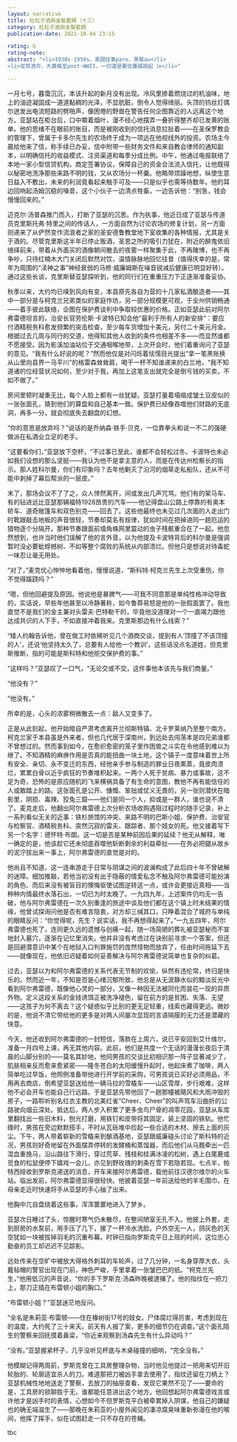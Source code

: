 ```yaml
---
layout: narrative
title: 杜松子酒與金髮藍眼（十三）
category: 杜松子酒與金髮藍眼
publication-date: 2021-10-04 23:15

rating: G
rating-note:
abstract: "<li>1930s-1950s，美國往事paro，黑幫au</li>
<li>從禁酒令、大蕭條至post-WWII，一切還是要從養貓說起（x</li>"

---
```


一月七号，暮霭沉沉，本该升起的新月没有出现。冷风里掺着燃烧过的机油味，地上的油迹凝固成一道道黏稠的光泽，不显肮脏，倒令人觉得绮丽。头顶的钨丝灯偶尔迸发出电流短路的劈啪声，像困倦的野兽在警告任何企图靠近的人远离这个地方。亚瑟站在柜台后，口中嚼着烟叶，漫不经心地摆弄一叠折得整齐却已发黄的账单。他的思绪不在眼前的账目，而是被刚收到的信托消息拉扯着——在圣保罗教会的管理下，曾属于卡多尔先生的农场终于成为一项远在他视线外的投资。农场主今晨给他来了信，称手续已办妥，信中附带一些财务文件和来自教会律师的通知副本，以明确信托的收益模式、注资渠道和每季分成比例。中午，他通过电报联络了本地一家小型信贷机构，商定签署协议，保障自己的资金合法流入信托，让他既得以秘密地洗净那些来路不明的钱，又从农场分一杯羹。他略带烦躁地想，纵使生意日益入不敷出，未来的利润竟看起来触手可及——只是似乎也需等待数年。他的耳边回响起汤姆沉稳的嗓音，这个小伙子一边清点牲畜，一边告诉他：“别急，钱会慢慢回来的。”

迈克尔·汤普森推门而入，打断了亚瑟的沉思。作为执事，他近日成了亚瑟与传道员克里斯托弗·特里之间的传话人，一方面自然为讨论农场的修复计划，另一方面则递来了从俨然变作流浪者之家的圣安德鲁教堂地下室收集的各种情报，尤其是关于酒的。尽管克里斯这半年已停止贩酒，圣恩之所的吸引力犹在，附近的醉鬼依旧络绎前来，带着从外面买的酒像朝间散去的夜雾一样聚集于此，不再赌博，也不再争吵，只待红楠木大门关闭后默然对饮，温情脉脉地回忆往昔（值得庆幸的是，常年为周围的“渎神之事”神经衰弱的马修·威廉姆斯在噪音锐减后健康已明显好转）。通过这些长谈，克里斯替亚瑟探听到，他的同行们在重重压力下正逐渐准备妥协。

秋季以来，大约均已嗅到风向有变，本县原先各自为营的十几家私酒酿造者——其中一部分是与柯克兰兄弟类似的家庭作坊，另一部分规模更可观，于全州供销畅通——着手彼此联络，企图在保护费谈判中争取较优惠的价格。正如亚瑟此前对阿尔弗雷德坦言的，治安长官劳伦斯·卡波特已知会他“最利于所有人的新安排”：要应付酒精税务科愈发频繁的突击检查，至少每车货增加十美元，另付二十美元月金。根据过去几周与同行的交道，他得知其他人收到的条件也相差不多——而显然谁都不愿接受。因为影溪加油站位于交通咽喉地带，上次开会时，他们着重询问了亚瑟的意见。“我有什么好说的呢？”然而他仅是对闪烁着怯懦目光提出“拿一笔黑账换从山里向县界一马平川”的格雷森耸耸肩，喝干一杯不知谁递来的白兰地，“我不知道诸的位经营状况如何，至少对于我，再加上这笔支出就完全是倒亏钱的买卖，不如不做了。”

房间里顿时凝重无比，每个人脸上都有一丝犹疑。亚瑟打量着塌缩成皱土豆皮似的一张张面孔，猜到他们的算盘和自己基本一致。保护费已经像吞噬他们财路的无底洞，再多一分，就会彻底失去翻盘的幻想。

“你的意思是放弃吗？”说话的是乔纳森·铁手·贝克，一位靠拳头和说一不二的强硬做派在私酒业立足的老手。

“这要看你们，”亚瑟放下空杯，“不过事已至此，谁都不会轻松过冬。卡波特也未必如我们设想的那么坚挺——我认为他不是拿主意的人，而是在传达州检察长的指示。那人姓科尔曼，你们有印象吗？去年他剿灭了沿河的烟草走私船队，还从不可能中剥掉了幕后帮派的一层皮。”

末了，那场会议不了了之，众人悻然离开，间或发出几声咒骂。他们有的架马车、有的钻进远比亚瑟那辆福特1928昂贵的汽车——他记得盘山公路上停靠的有奥本轿车、道奇敞篷车和双色别克——回去了。这些他最终也未见过几次面的人走出门时靴跟敲击地板的声音很轻，节奏却莫名有规律，犹如时间在把掉进同一趟厄运的猎物逐个分隔开。那种节奏跟面前墙角蛛网里震动的虫子残骸重合在了一起。他忽然想到，也许当时他们误解了他的言外音，以为他提及卡波特背后的科尔曼是强调暂时没必要蚍蜉撼树、不如等整个腐败的系统从内部溃烂。但他只是想说对待毒蛇一味忍让毫无用处。

“对了，”麦克忧心忡忡地看着他，慢慢说道，“斯科特·柯克兰先生上次受重伤，你不觉得蹊跷吗？”

“嗯，但他回避提及原因。他说他是暴脾气——可我不同意那是单纯性格冲动导致的，实话说，早些年他甚至以冷静著称，如今鲁莽易怒是他的一张假面罢了。我也直觉不是我们的金主兼对头雷夫·巴特勒干的，毕竟他没道理对一个一直竭力跟他达成共识的人下手，不如直接冲着我来。克里斯那边有什么线索？”

“矮人约翰告诉他，曾在做工时依稀听见几个酒商交谈，提到有人‘顶撞了不该顶撞的人’，还说‘他坚持太久了，总要有人给他一个教训’。这些话没点名道姓，但克里斯推断，指的可能是斯科特和他拒交保护费的事。”

“这样吗？”亚瑟叹了一口气，“无论交或不交，这件事他本该先与我们商量。”

“他没有？”

“他没有。”

所幸的是，心头的浓雾稍微散去一点：敌人又变多了。

正是从此刻起，他开始暗自严肃考虑离开兰彻斯特镇、北卡罗莱纳乃至整个南方。柯克兰家于本县虽是外来者，但也几代居于深南州，到远处去闯荡本是四兄弟谁都不曾想过的。然而事到如今，在愈织愈密的笼子里作困兽之斗实在令他感到难以为继了。不知酒精的麻痹作用是否真的能扭曲一块土地，这个镇子一度意味着世上所有安全、亲切、永不变迁的东西，经他亲手参与制造的罪业日夜熏蒸，竟皮肉溃烂，累累白骨以近乎疯狂的节奏堆积起来。一两个人死于贫病、暴力或事故，这不足为奇，恐怖的是原应随机的飞来横祸具备了有生命的意图，教他不再有能信任的人或敢踏上的路。这张面孔是公开、慷慨、笨拙或仗义无畏的，另一张则潜伏在暗影里，阴损、毒辣、狡兔三窟——他们是同一个人，抑或是一群人，谁也说不清了。麦克走后，他翻出阿尔弗雷德上次分析农场收购遇阻过程时的随手记录，补上一系列看似无关的近事：铁杉旅馆的冲突、来路不明的巴斯小姐、保护费、治安官与检察官、酒精税务科、突然沉寂的雷夫、跟踪者、那个妓女的死。他又接着写下另一个名字：德怀特·布朗。这一切是否是某种前因后果的延续？他无从解释，唯一确定的是，他该趁它还未彻底吞噬他斩断剩余的利益牵扯——在务必把腿从故乡的泥泞拔出来一事上，阿尔弗雷德的直觉是对的。

他尚且不知道，这一连串游走于日常与阴谋之间的波澜构成了此后四十年不曾破解的迷障。细加推敲，若他当初没有出于隐蔽的情爱私念不触及阿尔弗雷德可能扮演的角色、而后来没有被盲目的懊悔驱使试图逆转这一点，或许会更接近真相——当种种内情最终水落石出，一切已为时太晚了。一九四九年，上述案件仍均无一告破，他与阿尔弗雷德在一次久别重逢的旅途中谈及他们都在这个镇上时未结果的情缘，他曾试探询问他是否有难言隐衷，对方却三缄其口，只睁着混合了城府与单纯的眼睛反问：“你觉得呢，先生？说实话，我不再想得起来了。”一九五四年，阿尔弗雷德也死了，连同更久远的遗憾与创痛一起，随一场简陋的葬礼被亚瑟秘而不宣地封入墓穴，逐渐在记忆里消失。他并非没有考虑过在诀别前寻求一个答案，但还是回避潜意识中某个在地狱入口判罪施罚的庞然怪物而放弃了，任由时间拖延下去——就像现在，他依旧迟疑着如何妥善解决与阿尔弗雷德说简单也复杂的纠葛。

过去，亚瑟以为和阿尔弗雷德的关系代表无节制的欢愉，纵然有违伦常，终归是快乐的。然而近一年，不知是否是心绪沉郁所致，他总是从无波静水似的黯淡反光中看到阿尔弗雷德，既像他心灵的一部分，又像一种因无法被同化而昙花一现的异质外物。定义这段关系的金钱诱饵正被洗净褪色，留在前方的是贫困、失落、无望——这孩子为何不离去？这个疑惑似乎比别的更无足轻重，线索也藏得更远。微妙的是，他说不清它带给他的更多是对两人间屡次显现的言语隔膜的无力还是潜藏的快意。

今天，他还收到阿尔弗雷德的一封短信，落款在上周六，说已平安回到艾什维尔，准备一月四号上课，再无其他内容。此前，他们是共度一个无话的漫漫长夜后于清晨的山脚分别的——莫名其妙地，他同男孩的交谈比初相识那一阵子显著减少了，肌肤相亲反而愈来愈紧密——隆冬苍白的太阳缓慢升起时，他起床煮了咖啡，两人简单吃过早饭，他照例准备带他进行开学前的采购，可男孩说已买好必须用品，不用再去商店，倒希望亚瑟送给他一辆马拉的雪橇车——山区雪厚，步行艰难，这样他不必会开车也能自己行远路。于是亚瑟先带他回了一趟那幢被飓风和大雨冲毁的房子，一路聆听别名红衣主教的北美红雀“Cheer、Cheer”的叫声驾车沿曲折的公路驶向烟云深处。抵达后，两人步入积累了更多虫鸟尸骨的凋零花园，亚瑟从车库里翻找出一些旧木料，刨光打磨，用铁钉和皮带将其固定，装上坚固的铁轨。他忙碌时，男孩在旁边默默搭手，不时从瓦砾堆中捡起一些合适的木材、擦去上面的灰尘。下午，两人带着崭新的雪橇来到酿酒基地，亚瑟跟威廉碰头讨论了斯科特的近况，男孩则好奇地留在外面摆弄停转的发酵桶和蒸馏器，而后他们从马厩牵出一匹混血重挽马，沿山路往下滑行，穿过荒草、残枝和挂满冰凌的松树，遇上白尾鹿或觅食的松鼠便停下嬉戏一会儿，亦见到野玫瑰的刺条在雪下若隐若现。七点半，帕特西娅收到罗斯克递送的消息，开车来接阿尔弗雷德，载他前往汉德尔维尔的火车站。临出发前，阿尔弗雷德显得很轻快。他披着亚瑟一年前送给他的羊毛围巾，在母亲走近时快速将手从亚瑟的手心抽了出来。

他胸中兀自盘绕着这些事，浑浑噩噩地进入了梦乡。

亚瑟次日睡过了头，惊醒时寒气仍未散尽，在整间陋室无孔不入。他披上外套，走到厨房的水泵前，用手压了几下，接了一杯冷水洗脸。户外空无一人，鸽灰色的天空犹如一块被拔掉羽毛的沉重布幕。时钟已指向罗斯克平日上班的时间，这位忠心勤奋的员工却迟迟不见踪影。

远处传来在空旷中被放大得格外刺耳的车轮声，过了几分钟，一名身穿厚大衣、头戴毡帽的警官出现在门前，神色严峻，手里拿着一张皱巴巴的纸。“柯克兰先生，”他用低沉的声音说，“你的手下罗斯克·汤森昨晚被逮捕了。他的指纹在一把刀上，那刀正插在布雷顿小姐的胸口。”

“布雷顿小姐？”亚瑟迷茫地反问。

“全名是朱莉亚·布雷顿——住在橡树街17号的妓女。尸体腐烂得厉害，考虑到现在的温度，大约死了三十来天。前天有人报了案，更多的细节仍在调查。”这个面孔陌生的警察来回抚摸着鼻梁，“你近来观察到汤森先生有什么异动吗？”

“没有。”亚瑟握紧杯子，几乎没听见杯底与木桌碰撞的细响，“完全没有。”

他模糊记得两周前，罗斯克曾在工具房整理杂物，当时他见他提过一把用来切开旧轮胎的、轮廓适宜杀人的刀。难道那把刀被凶手拿去使用了，指纹还留在刀柄上？亚瑟机械性地地送走了警察，去放刀的抽屉查看，发现它果然不见了——要命的是，工具房的锁聊胜于无，谁都能任意进出这个地方。他回想起阿尔弗雷德戏言或许他才是凶手时的表情，心想如今不但罗斯克平白被牵累掉入阴谋，他自己的嫌疑也的确无端滋生了——那晚在朱莉亚的小屋外闻见的凄凉腐臭味重新弥漫在他的喉间，他挥了挥手，似在试图赶走一只不存在的苍蝇。

tbc

